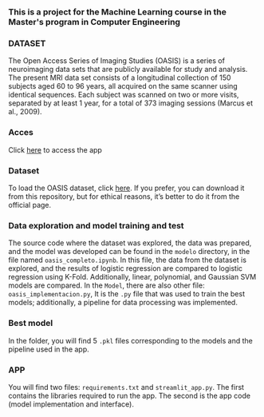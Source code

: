 # 

### This is a project for the Machine Learning course in the Master's program in Computer Engineering

### DATASET
The Open Access Series of Imaging Studies (OASIS) is a series of neuroimaging data sets that are publicly available for study and analysis. The present MRI data set consists of a longitudinal collection of 150 subjects aged 60 to 96 years, all acquired on the same scanner using identical sequences. Each subject was scanned on two or more visits, separated by at least 1 year, for a total of 373 imaging sessions (Marcus et al., 2009).

### Acces
Click [here](https://oasis-dataset-alzheimer-prediction.streamlit.app/) to access the app

### Dataset
To load the OASIS dataset, click [here](https://sites.wustl.edu/oasisbrains/home/oasis-2/).
If you prefer, you can download it from this repository, but for ethical reasons, it’s better to do it from the official page.

### Data exploration and model training and test
The source code where the dataset was explored, the data was prepared, and the model was developed can be found in the `modelo` directory, in the file named `oasis_completo.ipynb`. In this file, the data from the dataset is explored, and the results of logistic regression are compared to logistic regression using K-Fold. Additionally, linear, polynomial, and Gaussian SVM models are compared.
In the `Model`, there are also other file: `oasis_implementacion.py`, It is the `.py` file that was used to train the best models; additionally, a pipeline for data processing was implemented.

### Best model
In the folder, you will find 5 `.pkl` files corresponding to the models and the pipeline used in the app.

### APP
You will find two files: `requirements.txt` and `streamlit_app.py`. The first contains the libraries required to run the app. The second is the app code (model implementation and interface).
